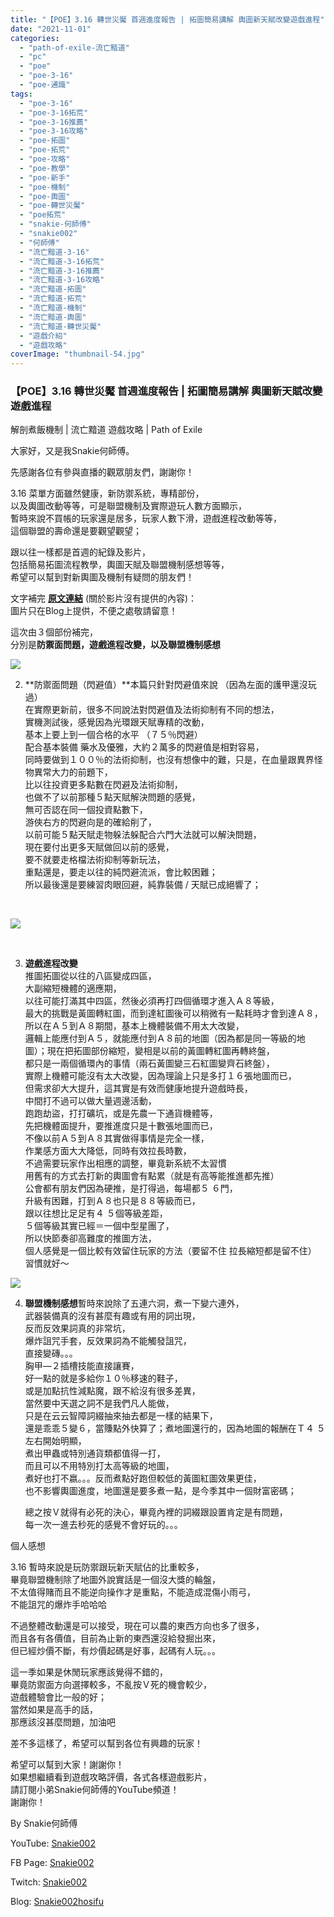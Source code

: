 ```yaml
---
title: "【POE】3.16 轉世災魘 首週進度報告 | 拓圖簡易講解 輿圖新天賦改變遊戲進程"
date: "2021-11-01"
categories: 
  - "path-of-exile-流亡黯道"
  - "pc"
  - "poe"
  - "poe-3-16"
  - "poe-通識"
tags: 
  - "poe-3-16"
  - "poe-3-16拓荒"
  - "poe-3-16推薦"
  - "poe-3-16攻略"
  - "poe-拓圖"
  - "poe-拓荒"
  - "poe-攻略"
  - "poe-教學"
  - "poe-新手"
  - "poe-機制"
  - "poe-輿圖"
  - "poe-轉世災魘"
  - "poe拓荒"
  - "snakie-何師傅"
  - "snakie002"
  - "何師傅"
  - "流亡黯道-3-16"
  - "流亡黯道-3-16拓荒"
  - "流亡黯道-3-16推薦"
  - "流亡黯道-3-16攻略"
  - "流亡黯道-拓圖"
  - "流亡黯道-拓荒"
  - "流亡黯道-機制"
  - "流亡黯道-輿圖"
  - "流亡黯道-轉世災魘"
  - "遊戲介紹"
  - "遊戲攻略"
coverImage: "thumbnail-54.jpg"
---
```


### 【POE】3.16 轉世災魘 首週進度報告 | 拓圖簡易講解 輿圖新天賦改變遊戲進程  
解剖煮飯機制 | 流亡黯道 遊戲攻略 | Path of Exile

  
大家好，又是我Snakie何師傅。  

  
先感謝各位有參與直播的觀眾朋友們，謝謝你！  

  
3.16 菜單方面雖然健康，新防禦系統，專精部份，  
以及輿圖改動等等，可是聯盟機制及實際遊玩人數方面顯示，  
暫時來說不買帳的玩家還是居多，玩家人數下滑，遊戲進程改動等等，  
這個聯盟的壽命還是要觀望觀望；  

  
跟以往一樣都是首週的紀錄及影片，  
包括簡易拓圖流程教學，輿圖天賦及聯盟機制感想等等，  
希望可以幫到對新輿圖及機制有疑問的朋友們！  

  
文字補完 [**原文連結**](https://snakie002hosifu.blogspot.com/2021/11/077.html) (關於影片沒有提供的內容)：  
圖片只在Blog上提供，不便之處敬請留意！  

  
這次由３個部份補完，  
分別是**防禦面問題，遊戲進程改變，以及聯盟機制感想**  

  
![](WordPress/n8knzm9gexw71.png)  

  
2. **防禦面問題（閃避值）**本篇只針對閃避值來說 （因為左面的護甲還沒玩過）  
    在實際更新前，很多不同說法對閃避值及法術抑制有不同的想法，  
    實機測試後，感覺因為光環跟天賦專精的改動，  
    基本上要上到一個合格的水平 （７５％閃避）  
    配合基本裝備 藥水及優雅，大約２萬多的閃避值是相對容易，  
    同時要做到１００％的法術抑制，也沒有想像中的難，只是，在血量跟異界怪物異常大力的前題下，  
    比以往投資更多點數在閃避及法術抑制，  
    也做不了以前那種５點天賦解決問題的感覺，  
    無可否認在同一個投資點數下，  
    游俠右方的閃避向是的確給削了，  
    以前可能５點天賦走物躲法躲配合六門大法就可以解決問題，  
    現在要付出更多天賦做回以前的感覺，  
    要不就要走格檔法術抑制等新玩法，  
    重點還是，要走以往的純閃避流派，會比較困難；  
    所以最後還是要練習肉眼回避，純靠裝備 / 天賦已成絕響了；
  

  
   

  
![](WordPress/4pbexfnjdww71.png)  

  
   

  
3. **遊戲進程改變**  
    推圖拓圖從以往的八區變成四區，  
    大副縮短機體的適應期，  
    以往可能打滿其中四區，然後必須再打四個循環才進入Ａ８等級，  
    最大的挑戰是黃圖轉紅圖，而到達紅圖後可以稍微有一點耗時才會到達Ａ８，  
    所以在Ａ５到Ａ８期間，基本上機體裝備不用太大改變，  
    邏輯上能應付到Ａ５，就能應付到Ａ８前的地圖（因為都是同一等級的地圖）；現在把拓圖部份縮短，變相是以前的黃圖轉紅圖再轉終盤，  
    都只是一兩個循環內的事情（兩石黃圖變三石紅圖變齊石終盤），  
    實際上機體可能沒有太大改變，因為理論上只是多打１６張地圖而已，  
    但需求卻大大提升，這其實是有效而健康地提升遊戲時長，  
    中間打不過可以做大量週邊活動，  
    跑跑劫盜，打打礦坑，或是先農一下通貨機體等，  
    先把機體面提升，要推進度只是十數張地圖而已，  
    不像以前Ａ５到Ａ８其實做得事情是完全一樣，  
    作業感方面大大降低，同時有效拉長時數，  
    不過需要玩家作出相應的調整，畢竟新系統不太習慣  
    用舊有的方式去打新的輿圖會有點累（就是有高等能推進都先推）  
    公會都有朋友們因為硬推，是打得過，每場都５ ６門，  
    升級有困難，打到Ａ８也只是８８等級而已，  
    跟以往想比足足有４ ５個等級差距，  
    ５個等級其實已經＝一個中型星團了，  
    所以快節奏卻高難度的推圖方法，  
    個人感覺是一個比較有效留住玩家的方法（要留不住 拉長縮短都是留不住）  
    習慣就好～
  

  
![](WordPress/9mr98vpvcow71.png)  

  
4. **聯盟機制感想**暫時來說除了五連六洞，煮一下變六連外，  
    武器裝備真的沒有甚麼有趣或有用的詞出現，  
    反而反效果詞真的非常坑，  
    爆炸詛咒手套，反效果詞為不能觸發詛咒，  
    直接變磚。。。  
    胸甲—２插槽技能直接讓賽，  
    好一點的就是多給你１０％移速的鞋子，  
    或是加點抗性減點魔，跟不給沒有很多差異，  
    當然要中天選之詞不是我們凡人能做，  
    只是在云云智障詞綴抽來抽去都是一樣的結果下，  
    還是乖乖５變６，當賺點外快算了；煮地圖還行的，因為地圖的報酬在Ｔ４ ５左右開始明顯，  
    煮出甲蟲或特別通貨類都值得一打，  
    而且可以不用特別打太高等級的地圖，  
    煮好也打不嬴。。。反而煮點好跑但較低的黃圖紅圖效果更佳，  
    也不影響輿圖進度，地圖還是要多煮一點，是今季其中一個財富密碼；  
    
      
    總之按Ｖ就得有必死的決心，畢竟內裡的詞綴跟設置肯定是有問題，  
    每一次一進去秒死的感覺不會好玩的。。。
  

  
個人感想  

  
3.16 暫時來說是玩防禦跟玩新天賦佔的比重較多，  
畢竟聯盟機制除了地圖外說實話是一個沒大獎的輪盤，  
不太值得賭而且不能逆向操作才是重點，不能造成混傷小雨弓，  
不能詛咒的爆炸手哈哈哈  

  
不過整體改動還是可以接受，現在可以農的東西方向也多了很多，  
而且各有各價值，目前為止新的東西還沒給發掘出來，  
但已經炒價不斷，有炒價起碼是好事，起碼有人玩。。。  

  
這一季如果是休閒玩家應該覺得不錯的，  
畢竟防禦面方向選擇較多，不亂按Ｖ死的機會較少，  
遊戲體驗會比一般的好；  
當然如果是高手的話，  
那應該沒甚麼問題，加油吧  

  
差不多這樣了，希望可以幫到各位有興趣的玩家！  

  
希望可以幫到大家！謝謝你！  
如果想繼續看到遊戲攻略評價，各式各樣遊戲影片，  
請訂閱小弟Snakie何師傅的YouTube頻道！  
謝謝你！  

  
By Snakie何師傅  

  
YouTube: [Snakie002](https://www.youtube.com/c/Snakie002/)  

  
FB Page: [Snakie002](https://www.facebook.com/Snakie002/)  

  
Twitch: [Snakie002](https://www.twitch.tv/snakie002/)  

  
Blog: [Snakie002hosifu](https://snakie002hosifu.blog/)
